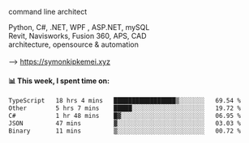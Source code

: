 command line architect

Python, C#, .NET, WPF , ASP.NET, mySQL <br>
Revit, Navisworks, Fusion 360, APS, CAD <br>
architecture, opensource & automation<br>
<br>
--> https://symonkipkemei.xyz

#### 📊 This week, I spent time on:
<!--START_SECTION:waka-->

```txt
TypeScript   18 hrs 4 mins   █████████████████▒░░░░░░░   69.54 %
Other        5 hrs 7 mins    █████░░░░░░░░░░░░░░░░░░░░   19.72 %
C#           1 hr 48 mins    █▓░░░░░░░░░░░░░░░░░░░░░░░   06.95 %
JSON         47 mins         ▓░░░░░░░░░░░░░░░░░░░░░░░░   03.03 %
Binary       11 mins         ▒░░░░░░░░░░░░░░░░░░░░░░░░   00.72 %
```

<!--END_SECTION:waka-->
